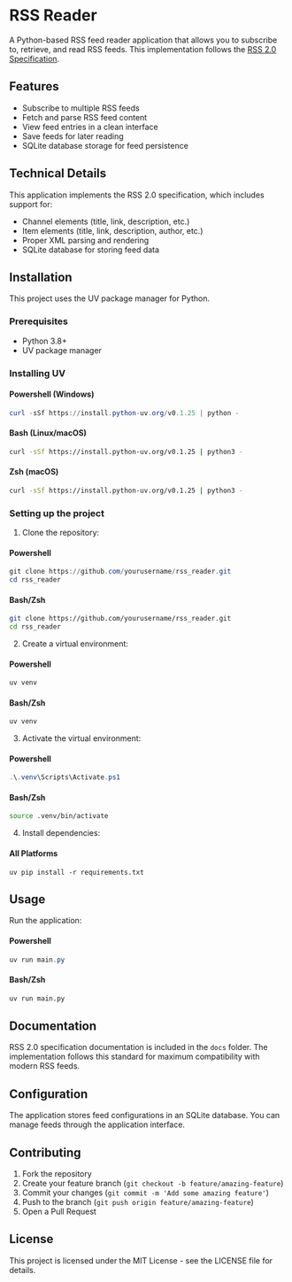 # RSS Reader

A Python-based RSS feed reader application that allows you to subscribe to, retrieve, and read RSS feeds. This implementation follows the [RSS 2.0 Specification](https://www.rssboard.org/rss-specification).

## Features

- Subscribe to multiple RSS feeds
- Fetch and parse RSS feed content
- View feed entries in a clean interface
- Save feeds for later reading
- SQLite database storage for feed persistence

## Technical Details

This application implements the RSS 2.0 specification, which includes support for:
- Channel elements (title, link, description, etc.)
- Item elements (title, link, description, author, etc.)
- Proper XML parsing and rendering
- SQLite database for storing feed data

## Installation

This project uses the UV package manager for Python.

### Prerequisites

- Python 3.8+
- UV package manager

### Installing UV

#### Powershell (Windows)
```powershell
curl -sSf https://install.python-uv.org/v0.1.25 | python -
```

#### Bash (Linux/macOS)
```bash
curl -sSf https://install.python-uv.org/v0.1.25 | python3 -
```

#### Zsh (macOS)
```zsh
curl -sSf https://install.python-uv.org/v0.1.25 | python3 -
```

### Setting up the project

1. Clone the repository:

#### Powershell
```powershell
git clone https://github.com/yourusername/rss_reader.git
cd rss_reader
```

#### Bash/Zsh
```bash
git clone https://github.com/yourusername/rss_reader.git
cd rss_reader
```

2. Create a virtual environment:

#### Powershell
```powershell
uv venv
```

#### Bash/Zsh
```bash
uv venv
```

3. Activate the virtual environment:

#### Powershell
```powershell
.\.venv\Scripts\Activate.ps1
```

#### Bash/Zsh
```bash
source .venv/bin/activate
```

4. Install dependencies:

#### All Platforms
```
uv pip install -r requirements.txt
```

## Usage

Run the application:

#### Powershell
```powershell
uv run main.py
```

#### Bash/Zsh
```bash
uv run main.py
```

## Documentation

RSS 2.0 specification documentation is included in the `docs` folder. The implementation follows this standard for maximum compatibility with modern RSS feeds.

## Configuration

The application stores feed configurations in an SQLite database. You can manage feeds through the application interface.

## Contributing

1. Fork the repository
2. Create your feature branch (`git checkout -b feature/amazing-feature`)
3. Commit your changes (`git commit -m 'Add some amazing feature'`)
4. Push to the branch (`git push origin feature/amazing-feature`)
5. Open a Pull Request

## License

This project is licensed under the MIT License - see the LICENSE file for details.

